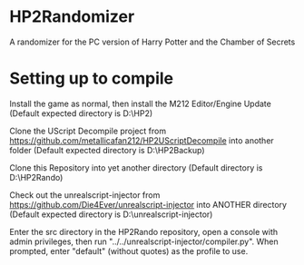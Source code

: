 # HP2Randomizer
A randomizer for the PC version of Harry Potter and the Chamber of Secrets

# Setting up to compile

Install the game as normal, then install the M212 Editor/Engine Update (Default expected directory is D:\HP2)

Clone the UScript Decompile project from https://github.com/metallicafan212/HP2UScriptDecompile into another folder (Default expected directory is D:\HP2Backup)

Clone this Repository into yet another directory (Default directory is D:\HP2Rando)

Check out the unrealscript-injector from https://github.com/Die4Ever/unrealscript-injector into ANOTHER directory (Default expected directory is D:\unrealscript-injector)

Enter the src directory in the HP2Rando repository, open a console with admin privileges, then run "../../unrealscript-injector/compiler.py".  When prompted, enter "default" (without quotes) as the profile to use.